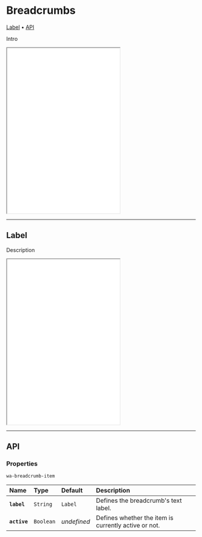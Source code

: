 # Breadcrumbs

[Label](components/breadcrumbs#label) • [API](components/breadcrumbs#api)

Intro 

<iframe src="./assets/demos/breadcrumbs/main.html" height="440px"></iframe>

---

## Label

Description

<iframe src="./assets/demos/breadcrumbs/label.html" height="440px"></iframe>

---

## API

### Properties 

`wa-breadcrumb-item`

| Name | Type | Default | Description |
| :-- | :-- | :-- | :-- |
| **`label`** | `String` | `Label` | Defines the breadcrumb's text label. |
| **`active`** | `Boolean` | _undefined_ | Defines whether the item is currently active or not. |
